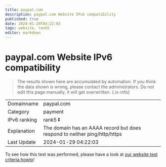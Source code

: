 ```yaml
---
title: paypal.com
description: paypal.com Website IPv6 compatibility
published: true
date: 2024-01-29T04:22:03
tags: website, rank5
editor: markdown
---
```


# paypal.com Website IPv6 compatibility

> The results shown here are accumulated by automation. If you think the data shown is wrong, please contact the administrators. 
> Do not edit this page manually, it will get overwritten.
{.is-info}


|   |   |
| - | - |
| Domainname | paypal.com
| Category | payment |
| IPv6 ranking | rank5 :arrow_double_down: |
| Explanation | The domain has an AAAA record but does respond to neither ping/http/https |
| Last Update | 2024-01-29 04:22:03 |

To see how this test was performed, please have a look at [our website test criteria howto](/howto/testcriteria/website)!


